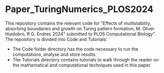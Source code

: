 # Paper_TuringNumerics_PLOS2024

This repository contains the relevant code for "Effects of multistability, absorbing boundaries and growth on Turing pattern formation; M. Oliver Huidobro, R G. Endres 2024" submitted to PLOS Computational Biology". 
The repository is divided into Code and Tutorials:
- The Code folder directory has the code necessary to run the computations, analyse and store results.
- The Tutorials directory contains tutorials to walk through the reader on the mathematical and computational techniques used in this paper. 
